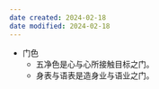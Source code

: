 ```yaml
---
date created: 2024-02-18
date modified: 2024-02-18
---
```

- 门色
    - 五净色是心与心所接触目标之门。
    - 身表与语表是造身业与语业之门。    
